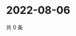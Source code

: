 # 2022-08-06

共 0 条

<!-- BEGIN WEIBO -->
<!-- 最后更新时间 Sat Aug 06 2022 07:15:31 GMT+0800 (China Standard Time) -->

<!-- END WEIBO -->
